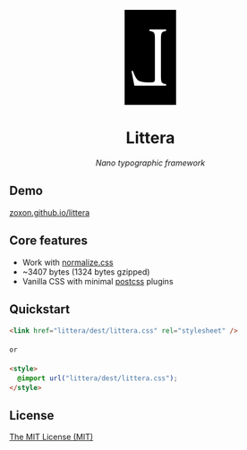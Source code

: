 <p align="center">
  <img src="./logo.svg" width="92" height="170" alt="Littera" />
</p>

<h1 align="center">
  Littera
</h1>

<p align="center">
  <em>Nano typographic framework</em>
</p>

## Demo

[zoxon.github.io/littera](http://zoxon.github.io/littera/)

## Core features

- Work with [normalize.css](https://github.com/necolas/normalize.css)
- ~3407 bytes (1324 bytes gzipped)
- Vanilla CSS with minimal [postcss](https://postcss.org/) plugins

## Quickstart

```html
<link href="littera/dest/littera.css" rel="stylesheet" />

or

<style>
  @import url("littera/dest/littera.css");
</style>
```

## License

[The MIT License (MIT)](LICENSE)
